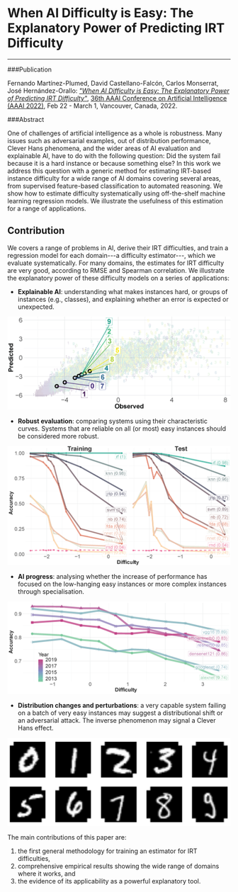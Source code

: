 # When AI Difficulty is Easy: The Explanatory Power of Predicting IRT Difficulty
---

###Publication

Fernando Mart&iacute;nez-Plumed,  David Castellano-Falcón, Carlos Monserrat, Jos&eacute; Hern&aacute;ndez-Orallo: [*"When AI Difficulty is Easy:
The Explanatory Power of Predicting IRT Difficulty"*](),  [36th AAAI Conference on Artificial Intelligence (AAAI 2022)](https://aaai.org/Conferences/AAAI-22/), Feb 22 - March 1, Vancouver, Canada, 2022.

###Abstract

One of challenges of artificial intelligence as a whole is robustness. Many issues such as adversarial examples, out of  distribution performance, Clever Hans phenomena, and the wider areas of AI evaluation and explainable AI, have to do  with the following question: Did the system fail because it is  a hard instance or because something else? In this work we address this question with a generic method for estimating IRT-based instance difficulty for a wide range of AI domains covering several areas, from supervised feature-based classification to automated reasoning. We show how to estimate difficulty systematically using off-the-shelf machine learning regression models. We illustrate the usefulness of this estimation for a range of applications.


## Contribution

We covers a range of problems in AI, derive their IRT difficulties, and train a regression model for each domain---a difficulty estimator---, which we evaluate systematically. For many domains, the estimates for IRT difficulty are very good, according to RMSE and Spearman correlation.  We illustrate the explanatory power of these difficulty models on a series of applications:


* **Explainable AI**: understanding what makes instances hard, or groups of instances (e.g., classes), and explaining whether an error is expected or unexpected.

<div align="center">
<img src="https://github.com/nandomp/AIdifficulty/blob/main/Plots/Diff.Class.Test.png"
      alt="" width="600" />
</div>


* **Robust evaluation**: comparing systems using their characteristic curves. Systems that are reliable on all (or most) easy instances should be considered more robust. 

<div align="center">
<img src="https://github.com/nandomp/AIdifficulty/blob/main/Plots/CCCs.png"
      alt="" width="600" />
</div>


* **AI progress**: analysing whether the increase of performance has focused on the low-hanging easy instances or more complex instances through specialisation. 

<div align="center">
<img src="https://github.com/nandomp/AIdifficulty/blob/main/Plots/AIprogress.png"
      alt="" width="600" />
</div>

* **Distribution changes and perturbations**:  a very capable system failing on a batch of very easy instances may suggest a distributional shift or an adversarial attack. The inverse phenomenon may signal a Clever Hans effect.

<div align="center">
<img src="https://github.com/nandomp/AIdifficulty/blob/main/Plots/CleverHans.png"
      alt="" width="600" />
</div>

The main contributions of this paper are: 

1. the first general methodology for training an estimator for IRT difficulties, 
2. comprehensive empirical results showing the wide range of domains where it works, and 
3. the evidence of its applicability as a powerful explanatory tool.
